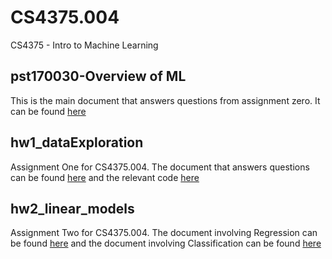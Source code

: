 # CS4375.004
 CS4375 - Intro to Machine Learning

## pst170030-Overview of ML
 This is the main document that answers questions from assignment zero. It can be found [here](pst170030-Overview_of_ML.pdf)

## hw1_dataExploration
 Assignment One for CS4375.004. The document that answers questions can be found [here](hw1_Data_Exploration.pdf) and the relevant code [here](hw1_dataExploration.cpp)

## hw2_linear_models
 Assignment Two for CS4375.004. The document involving Regression can be found [here](Regression.pdf) and the document involving Classification can be found [here](Classification.pdf)

